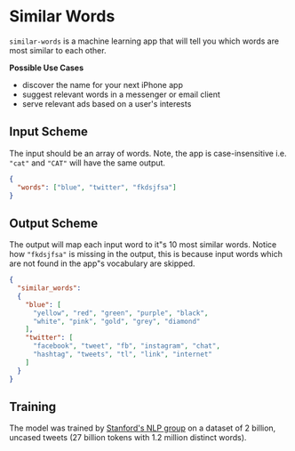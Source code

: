 # Similar Words
`similar-words` is a machine learning app that will tell you which words are most similar to each other. 

**Possible Use Cases**
  * discover the name for your next iPhone app
  * suggest relevant words in a messenger or email client
  * serve relevant ads based on a user's interests


## Input Scheme
The input should be an array of words. Note, the app is case-insensitive i.e. 
`"cat"` and `"CAT"` will have the same output.
```json
{
  "words": ["blue", "twitter", "fkdsjfsa"]
}
```

## Output Scheme
The output will map each input word to it"s 10 most similar words. Notice how 
`"fkdsjfsa"` is missing in the output, this is because input words which are 
not found in the app"s vocabulary are skipped.
 
```json
{
  "similar_words": 
  {
    "blue": [
      "yellow", "red", "green", "purple", "black", 
      "white", "pink", "gold", "grey", "diamond"
    ],
    "twitter": [
      "facebook", "tweet", "fb", "instagram", "chat", 
      "hashtag", "tweets", "tl", "link", "internet"
    ]
  }
}
```


## Training
The model was trained by [Stanford's NLP group][1] on a dataset of 2 billion, uncased tweets 
(27 billion tokens with 1.2 million distinct words).


[1]: https://nlp.stanford.edu/projects/glove/

